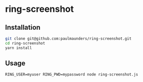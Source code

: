 # ring-screenshot

## Installation
```bash
git clone git@github.com:paulmaunders/ring-screenshot.git
cd ring-screenshot
yarn install
```

## Usage
```RING_USER=myuser RING_PWD=mypassword node ring-screenshot.js```
